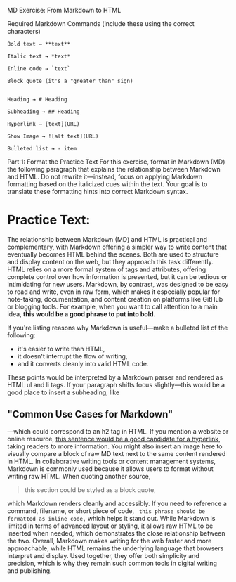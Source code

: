 MD Exercise: From Markdown to HTML

Required Markdown Commands (include these using the correct characters)

    Bold text → **text**

    Italic text → *text*

    Inline code → `text`

    Block quote (it's a "greater than" sign)


    Heading → # Heading

    Subheading → ## Heading

    Hyperlink → [text](URL)

    Show Image → ![alt text](URL)

    Bulleted list → - item

Part 1: Format the Practice Text
For this exercise, format in Markdown (MD) the following paragraph that explains the relationship between Markdown and HTML. Do not rewrite it—instead, focus on applying Markdown formatting based on the italicized cues within the text. Your goal is to translate these formatting hints into correct Markdown syntax.

# Practice Text:

The relationship between Markdown (MD) and HTML is practical and complementary, with Markdown offering a simpler way to write content that eventually becomes HTML behind the scenes. Both are used to structure and display content on the web, but they approach this task differently. HTML relies on a more formal system of tags and attributes, offering complete control over how information is presented, but it can be tedious or intimidating for new users. Markdown, by contrast, was designed to be easy to read and write, even in raw form, which makes it especially popular for note-taking, documentation, and content creation on platforms like GitHub or blogging tools. For example, when you want to call attention to a main idea, **this would be a good phrase to put into bold.**

If you're listing reasons why Markdown is useful—make a bulleted list of the following: 

- it's easier to write than HTML, 
- it doesn't interrupt the flow of writing, 
- and it converts cleanly into valid HTML code. 

These points would be interpreted by a Markdown parser and rendered as HTML ul and li tags. If your paragraph shifts focus slightly—this would be a good place to insert a subheading, like 

## "Common Use Cases for Markdown"

—which could correspond to an h2 tag in HTML. If you mention a website or online resource, [this sentence would be a good candidate for a hyperlink,](https://tcu.edu) taking readers to more information. You might also insert an image here to visually compare a block of raw MD text next to the same content rendered in HTML. In collaborative writing tools or content management systems, Markdown is commonly used because it allows users to format without writing raw HTML. When quoting another source, 

> this section could be styled as a block quote, 

which Markdown renders cleanly and accessibly. If you need to reference a command, filename, or short piece of code, ` this phrase should be formatted as inline code,` which helps it stand out. While Markdown is limited in terms of advanced layout or styling, it allows raw HTML to be inserted when needed, which demonstrates the close relationship between the two. Overall, Markdown makes writing for the web faster and more approachable, while HTML remains the underlying language that browsers interpret and display. Used together, they offer both simplicity and precision, which is why they remain such common tools in digital writing and publishing.

